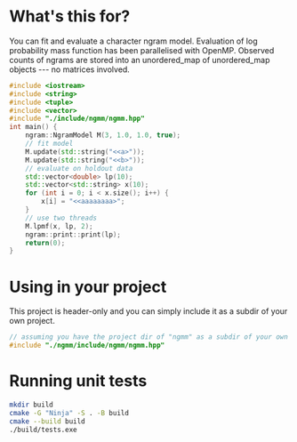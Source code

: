 # What's this for?

You can fit and evaluate a character ngram model. Evaluation of
log probability mass function has been parallelised with OpenMP.
Observed counts of ngrams are stored into an unordered_map of
unordered_map objects --- no matrices involved.

```c++
#include <iostream>
#include <string>
#include <tuple>
#include <vector>
#include "./include/ngmm/ngmm.hpp"
int main() {
    ngram::NgramModel M(3, 1.0, 1.0, true);
    // fit model
    M.update(std::string("<<a>"));
    M.update(std::string("<<b>"));
    // evaluate on holdout data
    std::vector<double> lp(10);
    std::vector<std::string> x(10);
    for (int i = 0; i < x.size(); i++) {
        x[i] = "<<aaaaaaaa>";
    }
    // use two threads
    M.lpmf(x, lp, 2);
    ngram::print::print(lp);
    return(0);
}
```

# Using in your project

This project is header-only and you can simply include it as a subdir of your
own project.

```c++
// assuming you have the project dir of "ngmm" as a subdir of your own project
#include "./ngmm/include/ngmm/ngmm.hpp"
```

# Running unit tests

```sh
mkdir build
cmake -G "Ninja" -S . -B build
cmake --build build
./build/tests.exe
```